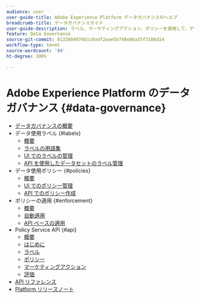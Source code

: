 ```yaml
---
audience: user
user-guide-title: Adobe Experience Platform データガバナンスのヘルプ
breadcrumb-title: データガバナンスガイド
user-guide-description: ラベル、マーケティングアクション、ポリシーを使用して、データ使用に関する制限を実施します。
feature: Data Governance
source-git-commit: 8133804076b1c0adf2eae5b748e86a35f3186d14
workflow-type: tm+mt
source-wordcount: '94'
ht-degree: 100%

---
```



# Adobe Experience Platform のデータガバナンス {#data-governance}

* [データガバナンスの概要](home.md)
* データ使用ラベル {#labels}
   * [概要](labels/overview.md)
   * [ラベルの用語集](labels/reference.md)
   * [UI でのラベルの管理](labels/user-guide.md)
   * [API を使用したデータセットのラベル管理](labels/dataset-api.md)
* データ使用ポリシー {#policies}
   * [概要](policies/overview.md)
   * [UI でのポリシー管理](policies/user-guide.md)
   * [API でのポリシー作成](policies/create.md)
* ポリシーの適用 {#enforcement}
   * [概要](enforcement/overview.md)
   * [自動適用](enforcement/auto-enforcement.md)
   * [API ベースの適用](enforcement/api-enforcement.md)
* Policy Service API {#api}
   * [概要](api/overview.md)
   * [はじめに](api/getting-started.md)
   * [ラベル](api/labels.md)
   * [ポリシー](api/policies.md)
   * [マーケティングアクション](api/marketing-actions.md)
   * [評価](api/evaluation.md)
* [API リファレンス](https://www.adobe.io/experience-platform-apis/references/policy-service/)
* [Platform リリースノート](https://docs.adobe.com/content/help/ja-JP/experience-platform/release-notes/latest.html)